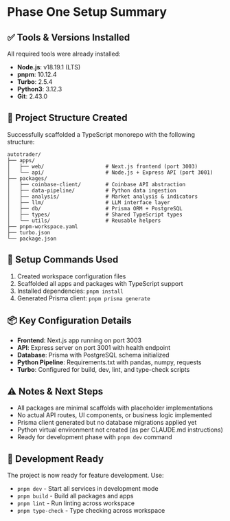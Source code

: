 # Phase One Setup Summary

## ✅ Tools & Versions Installed

All required tools were already installed:

- **Node.js**: v18.19.1 (LTS)
- **pnpm**: 10.12.4
- **Turbo**: 2.5.4  
- **Python3**: 3.12.3
- **Git**: 2.43.0

## 📁 Project Structure Created

Successfully scaffolded a TypeScript monorepo with the following structure:

```
autotrader/
├── apps/
│   ├── web/                    # Next.js frontend (port 3003)
│   └── api/                    # Node.js + Express API (port 3001)
├── packages/
│   ├── coinbase-client/        # Coinbase API abstraction
│   ├── data-pipeline/          # Python data ingestion
│   ├── analysis/               # Market analysis & indicators
│   ├── llm/                    # LLM interface layer
│   ├── db/                     # Prisma ORM + PostgreSQL
│   ├── types/                  # Shared TypeScript types
│   └── utils/                  # Reusable helpers
├── pnpm-workspace.yaml
├── turbo.json
└── package.json
```

## 🔧 Setup Commands Used

1. Created workspace configuration files
2. Scaffolded all apps and packages with TypeScript support
3. Installed dependencies: `pnpm install`
4. Generated Prisma client: `pnpm prisma generate`

## 📦 Key Configuration Details

- **Frontend**: Next.js app running on port 3003
- **API**: Express server on port 3001 with health endpoint
- **Database**: Prisma with PostgreSQL schema initialized
- **Python Pipeline**: Requirements.txt with pandas, numpy, requests
- **Turbo**: Configured for build, dev, lint, and type-check scripts

## ⚠️ Notes & Next Steps

- All packages are minimal scaffolds with placeholder implementations
- No actual API routes, UI components, or business logic implemented
- Prisma client generated but no database migrations applied yet
- Python virtual environment not created (as per CLAUDE.md instructions)
- Ready for development phase with `pnpm dev` command

## 🚀 Development Ready

The project is now ready for feature development. Use:
- `pnpm dev` - Start all services in development mode
- `pnpm build` - Build all packages and apps
- `pnpm lint` - Run linting across workspace
- `pnpm type-check` - Type checking across workspace